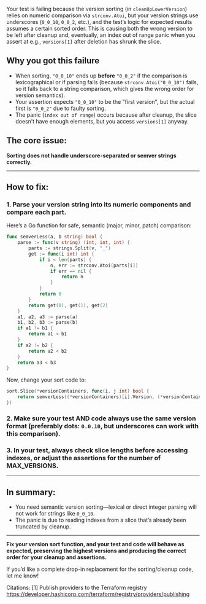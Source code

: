 

Your test is failing because the version sorting (in `cleanUpLowerVersion`) relies on numeric comparison via `strconv.Atoi`, but your version strings use underscores (`0_0_10`, `0_0_2`, etc.), and the test’s logic for expected results assumes a certain sorted order. This is causing both the wrong version to be left after cleanup and, eventually, an index out of range panic when you assert at e.g., `versions[1]` after deletion has shrunk the slice.

## Why you got this failure

- When sorting, `"0_0_10"` ends up **before** `"0_0_2"` if the comparison is lexicographical or if parsing fails (because `strconv.Atoi("0_0_10")` fails, so it falls back to a string comparison, which gives the wrong order for version semantics).
- Your assertion expects `"0_0_10"` to be the "first version", but the actual first is `"0_0_2"` due to faulty sorting.
- The panic (`index out of range`) occurs because after cleanup, the slice doesn’t have enough elements, but you access `versions[1]` anyway.

## The core issue:  
**Sorting does not handle underscore-separated or semver strings correctly.**

***

## How to fix:

### 1. Parse your version string into its numeric components and compare each part.
Here’s a Go function for safe, semantic (major, minor, patch) comparison:

```go
func semverLess(a, b string) bool {
    parse := func(v string) (int, int, int) {
        parts := strings.Split(v, "_")
        get := func(i int) int {
            if i < len(parts) {
                n, err := strconv.Atoi(parts[i])
                if err == nil {
                    return n
                }
            }
            return 0
        }
        return get(0), get(1), get(2)
    }
    a1, a2, a3 := parse(a)
    b1, b2, b3 := parse(b)
    if a1 != b1 {
        return a1 < b1
    }
    if a2 != b2 {
        return a2 < b2
    }
    return a3 < b3
}
```
Now, change your sort code to:
```go
sort.Slice(*versionContainers, func(i, j int) bool {
    return semverLess((*versionContainers)[i].Version, (*versionContainers)[j].Version)
})
```

### 2. Make sure your test AND code always use the same version format (preferably dots: `0.0.10`, but underscores can work with this comparison).

### 3. In your test, always check slice lengths before accessing indexes, or adjust the assertions for the number of MAX_VERSIONS.

***

## In summary:
- You need semantic version sorting—lexical or direct integer parsing will not work for strings like `0_0_10`.
- The panic is due to reading indexes from a slice that’s already been truncated by cleanup.

***

**Fix your version sort function, and your test and code will behave as expected, preserving the highest versions and producing the correct order for your cleanup and assertions.**

If you’d like a complete drop-in replacement for the sorting/cleanup code, let me know!

Citations:
[1] Publish providers to the Terraform registry https://developer.hashicorp.com/terraform/registry/providers/publishing
